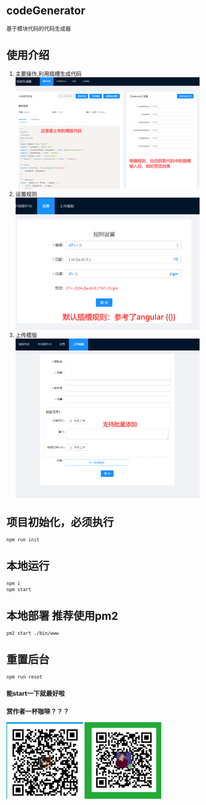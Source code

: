 # codeGenerator
基于模块代码的代码生成器

# 使用介绍
1. 主要操作,利用插槽生成代码  
![image](https://github.com/Mr-SPM/pic-box/raw/master/code-creator/detail.png)
2. 设置规则  
![image](https://github.com/Mr-SPM/pic-box/raw/master/code-creator/rule.png)
3. 上传模版  
![image](https://github.com/Mr-SPM/pic-box/raw/master/code-creator/upload.png)

# 项目初始化，必须执行
```
npm run init
```

# 本地运行
```
npm i 
npm start
```

# 本地部署 推荐使用pm2
```
pm2 start ./bin/www
```

# 重置后台
```
npm run reset
```

### 能start一下就最好啦
### 赏作者一杯咖啡？？？
<img width="200" height="200" src="https://github.com/Mr-SPM/pic-box/raw/master/ali_pay.png"/> <img width="200" height="200" src="https://github.com/Mr-SPM/pic-box/raw/master/wx.png"/>

